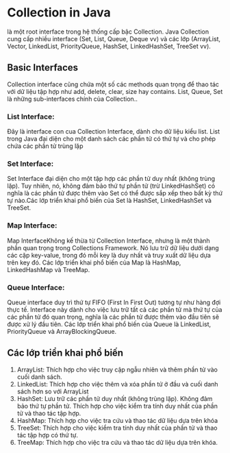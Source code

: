 # Collection in Java

là một root interface trong hệ thống cấp bậc Collection. Java Collection cung cấp nhiều interface (Set, List, Queue, Deque vv) và các lớp (ArrayList, Vector, LinkedList, PriorityQueue, HashSet, LinkedHashSet, TreeSet vv).

## Basic Interfaces
Collection interface cũng chứa một số các methods quan trọng để thao tác với dữ liệu tập hợp như add, delete, clear, size hay contains. List, Queue, Set là những sub-interfaces chính của Collection..

### List Interface:

Đây là interface con cua Collection Interface, dành cho dữ liệu kiểu list. List trong Java đại diện cho một danh sách các phần tử có thứ tự và cho phép chứa các phần tử trùng lặp

### Set Interface: 

Set Interface đại diện cho một tập hợp các phần tử duy nhất (không trùng lặp). Tuy nhiên, nó, không đảm bảo thứ tự phần tử (trừ LinkedHashSet) có nghĩa là các phần tử được thêm vào Set có thể được sắp xếp theo bất kỳ thứ tự nào.Các lớp triển khai phổ biến của Set là HashSet, LinkedHashSet và TreeSet.

### Map Interface: 

Map InterfaceKhông kế thừa từ Collection Interface, nhưng là một thành phần quan trọng trong Collections Framework. Nó lưu trữ dữ liệu dưới dạng các cặp key-value, trong đó mỗi key là duy nhất và truy xuất dữ liệu dựa trên key đó. Các lớp triển khai phổ biến của Map là HashMap, LinkedHashMap và TreeMap.

### Queue Interface: 

Queue interface duy trì thứ tự FIFO (First In First Out) tương tự như hàng đợi thực tế. Interface này dành cho việc lưu trữ tất cả các phần tử mà thứ tự của các phần tử đó quan trọng, nghĩa là các phần tử được thêm vào đầu tiên sẽ được xử lý đầu tiên. Các lớp triển khai phổ biến của Queue là LinkedList, PriorityQueue và ArrayBlockingQueue.


## Các lớp triển khai phổ biến
1. ArrayList: Thích hợp cho việc truy cập ngẫu nhiên và thêm phần tử vào cuối danh sách.
2. LinkedList: Thích hợp cho việc thêm và xóa phần tử ở đầu và cuối danh sách hơn so với ArrayList
3. HashSet:
Lưu trữ các phần tử duy nhất (không trùng lặp).
Không đảm bảo thứ tự phần tử.
Thích hợp cho việc kiểm tra tính duy nhất của phần tử và thao tác tập hợp.
4. HashMap: Thích hợp cho việc tra cứu và thao tác dữ liệu dựa trên khóa
5. TreeSet: Thích hợp cho việc kiểm tra tính duy nhất của phần tử và thao tác tập hợp có thứ tự.
6. TreeMap: Thích hợp cho việc tra cứu và thao tác dữ liệu dựa trên khóa.
                     